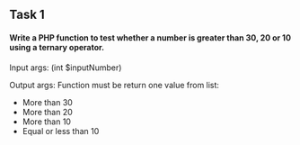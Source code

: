 ## Task 1
#### Write a PHP function to test whether a number is greater than 30, 20 or 10 using a ternary operator.

Input args: (int $inputNumber)

Output args: Function must be return one value from list: 

* More than 30
* More than 20
* More than 10
* Equal or less than 10
